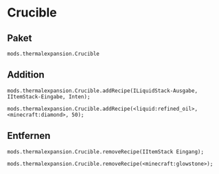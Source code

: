 # Crucible

## Paket

`mods.thermalexpansion.Crucible`

## Addition

```zenscript
mods.thermalexpansion.Crucible.addRecipe(ILiquidStack-Ausgabe, IItemStack-Eingabe, Inten);

mods.thermalexpansion.Crucible.addRecipe(<liquid:refined_oil>, <minecraft:diamond>, 50);
```

## Entfernen

```zenscript
mods.thermalexpansion.Crucible.removeRecipe(IItemStack Eingang);

mods.thermalexpansion.Crucible.removeRecipe(<minecraft:glowstone>);
```